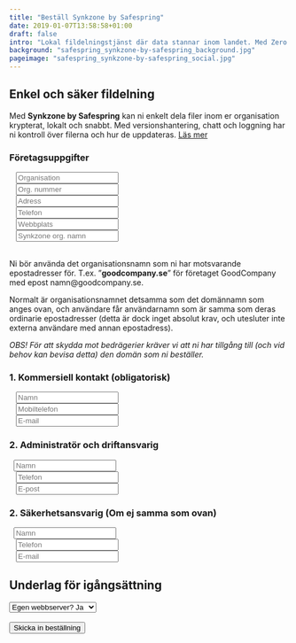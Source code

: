 ```yaml
---
title: "Beställ Synkzone by Safespring"
date: 2019-01-07T13:58:58+01:00
draft: false
intro: "Lokal fildelningstjänst där data stannar inom landet. Med Zero knowledge kan varken vi som operatör av tjänsten eller någon annan läsa era filer."
background: "safespring_synkzone-by-safespring_background.jpg"
pageimage: "safespring_synkzone-by-safespring_social.jpg"
---
```

## Enkel och säker fildelning
Med **Synkzone by Safespring** kan ni enkelt dela filer inom er organisation krypterat, lokalt och snabbt. Med versionshantering, chatt och loggning har ni kontroll över filerna och hur de uppdateras. <a href="/tjanster/synkzone/" id="text-button">Läs mer</a>

<script src="//twitter.github.io/typeahead.js/releases/latest/typeahead.bundle.js"></script>
<style>
  .twitter-typeahead .tt-hint {
    color: #195F8C;
  }
  .twitter-typeahead .tt-menu {
    max-height: 300px;
    overflow: auto;
    border: 1px solid #195F8C;
    border-top: none;
    border-radius: 0 0 25px 25px;
    width: 298px;
    margin: -7px 0 0 -52px;
  }
  .twitter-typeahead .tt-suggestion {
    background-color: #fafefe;
    padding: 5px 10px;
    color: #323232;
  }
  .tt-suggestion:first-child {
    margin: 7px 0 0 0;
    padding-top:10px;
  }
  .tt-suggestion:last-child {
    padding-bottom:20px;
  }
  .twitter-typeahead .tt-suggestion:hover {
    background-color: #fafefe;
    color: #195F8C;
}
</style>
<script>
  jQuery(document).ready(function() {
  var matchClientsTimeout = null;
  var matchClients = function(q, sync, cb) {
  if(matchClientsTimeout) {
  clearTimeout(matchClientsTimeout);
  }
  matchClientsTimeout = setTimeout(function() {
  $.ajax({
  type: "GET",
  url: "https://power.upsales.com/api/external/soliditet/clientSearch?name="+q,
  success: function(res) {
  cb(res.data);
  },
  error: function(res) {},
  });
  }, 200);
  };
  var getSuggestTemplate = function(c) {
  return "<div><div>"+c.name+"</div><span style='color: #323232; font-size: 10px;'>"+c.city+"</span></div>";
  };
  var nameField = jQuery("#up-client-name-input");
  if(nameField.length) {
  var dunsField = jQuery("<input type='hidden' name='Client.dunsNo' />");
  var spinner = jQuery("<b id='up-client-spinner' class='fa fa-refresh fa-spin' />");
  spinner.hide();
  nameField.after(dunsField);
  nameField.after(spinner);
  nameField.typeahead({
  hint: true,
  highlight: true,
  minLength: 3
  },{
  name: "clients",
  limit: 25,
  source: matchClients,
  templates: {
  suggestion: getSuggestTemplate
  }
  }).bind("typeahead:autocompleted", function(ev, client) {
  nameField.typeahead("val", client.name);
  dunsField.val(client.dunsNo);
  nameField.blur();}).bind("typeahead:select", function(ev, client) {
  nameField.typeahead("val", client.name);
  dunsField.val(client.dunsNo);
  }).bind("typeahead:cursorchange", function(ev, client) {
  nameField.typeahead("val", client.name);
  dunsField.val(client.dunsNo);
  }).on("typeahead:asyncrequest", function() {
  spinner.show();
  }).on("typeahead:asynccancel typeahead:asyncreceive", function() {
  spinner.hide();
  });
  }
  });
</script>
<form id="up-form" name="form_9549u2dceed11b77a45cb8128be76c12634a0" action="https://power.upsales.com/api/external/formSubmit" method="POST">
<h3>Företagsuppgifter</h3>
  <div class="form"><i class="fas fa-briefcase"></i>&nbsp;&nbsp;&nbsp;<input maxlength="512" type="text" id="up-client-name-input" name="Client.name" required="required" placeholder="Organisation"></div>
	<div class="form"><i class="fas fa-marker"></i>&nbsp;&nbsp;&nbsp;<input maxlength="512" type="text" name="Client.custom_1" required="required" placeholder="Org. nummer"></div>
	<div class="form"><i class="fas fa-building"></i>&nbsp;&nbsp;&nbsp;<input maxlength="512" type="text" name="Client.address" required="required" placeholder="Adress"></div>
	<div class="form"><i class="fas fa-mobile-alt"></i>&nbsp;&nbsp;&nbsp;<input maxlength="512" type="text" name="Client.phone" required="required" placeholder="Telefon"></div>
	<div class="form"><i class="fas fa-globe"></i>&nbsp;&nbsp;&nbsp;<input maxlength="512" type="text" name="Client.webpage" required="required" placeholder="Webbplats"></div>
  <div class="form"><i class="fas fa-globe"></i>&nbsp;&nbsp;&nbsp;<input maxlength="512" type="text" name="Extra.1548927996192" required="required" placeholder="Synkzone org. namn"></div>
  <br><p>Ni bör använda det organisationsnamn som ni har motsvarande epostadresser för. T.ex.  ”<b>goodcompany.se</b>” för företaget GoodCompany med epost namn@goodcompany.se.</p>
  <p>Normalt är organisationsnamnet detsamma som det domännamn som anges ovan, och användare får användarnamn som är samma som deras ordinarie epostadresser (detta är dock inget absolut krav, och utesluter inte externa användare med annan epostadress).</p>
  <p><i>OBS! För att skydda mot bedrägerier kräver vi att ni har tillgång till (och vid behov kan bevisa detta) den domän som ni beställer.</i></p>
<h3>1. Kommersiell kontakt (obligatorisk)</h2>
  <div class="form"><i class="fas fa-user-tie"></i>&nbsp;&nbsp;&nbsp;<input maxlength="512" type="text" name="Contact.name" required="required" placeholder="Namn"></div>
  <div class="form"><i class="fas fa-mobile-alt"></i>&nbsp;&nbsp;&nbsp;<input maxlength="512" type="text" name="Contact.cellPhone" required="required" placeholder="Mobiltelefon"></div>
  <div class="form"><i class="fas fa-envelope"></i>&nbsp;&nbsp;&nbsp;<input maxlength="512" type="email" id="up-email-input" autocomplete="off" name="Contact.email" required="required" placeholder="E-mail"></div>
<h3>2. Administratör och driftansvarig</h3>
  <div class="form"><i class="fas fa-user-cog"></i>&nbsp;&nbsp;<input maxlength="512" type="text" name="Extra.1548340803760" placeholder="Namn"></div>
  <div class="form"><i class="fas fa-mobile-alt"></i>&nbsp;&nbsp;&nbsp;<input maxlength="512" type="text" name="Extra.1548340809452" placeholder="Telefon"></div>
  <div class="form"><i class="fas fa-envelope"></i>&nbsp;&nbsp;&nbsp;<input maxlength="512" type="text" name="Extra.1548340812473" placeholder="E-post"></div>
<h3>2. Säkerhetsansvarig (Om ej samma som ovan)</h3>
	<div class="form"><i class="fas fa-user-shield"></i>&nbsp;&nbsp;<input maxlength="512" type="text" name="Extra.1548340878741" placeholder="Namn"></div>
	<div class="form"><i class="fas fa-mobile-alt"></i>&nbsp;&nbsp;&nbsp;<input maxlength="512" type="text" name="Extra.1548340881560" placeholder="Telefon"></div>
	<div class="form"><i class="fas fa-envelope"></i>&nbsp;&nbsp;&nbsp;<input maxlength="512" type="text" name="Extra.1548340884089" placeholder="E-mail"></div>
<h2>Underlag för igångsättning</h2>
  <div class="form">
    <select name="Extra.1548342504164">
      <option value="Egen webbserver? Ja">Egen webbserver? Ja</option>
      <option value="Egen webbserver? Nej">Egen webbserver? Nej</option>
    </select>
</div>
	<!-- REQUIRED FIELDS -->
  <input type="hidden" name="formCid" value="9549">
	<input type="hidden" name="formId" value="9549u2dceed11b77a45cb8128be76c12634a0">
	<input type="hidden" name="isFrame" value="false">
	<input type="text" value="" name="validation" style="display: none;">
	<!-- END OF REQUIRED FIELDS -->
  <br>
	<button type="submit" class="button">Skicka in beställning</button>
</form>
<script src="https://img.upsales.com/lBtRI6eK9zoMXU3igCaQIw==/be.js"></script>
